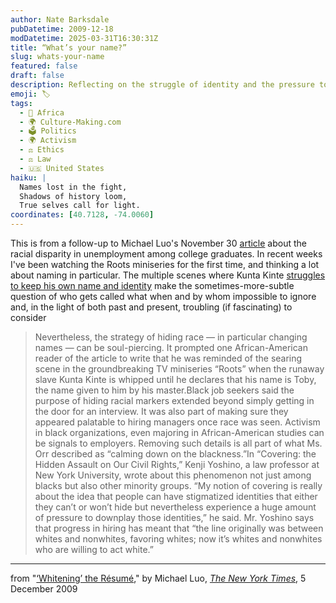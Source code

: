 ```yaml
---
author: Nate Barksdale
pubDatetime: 2009-12-18
modDatetime: 2025-03-31T16:30:31Z
title: “What’s your name?”
slug: whats-your-name
featured: false
draft: false
description: Reflecting on the struggle of identity and the pressure to conform in the job market.
emoji: 🏷️
tags:
  - 🦁 Africa
  - 🌍 Culture-Making.com
  - 🗳️ Politics
  - 🌍 Activism
  - ⚖️ Ethics
  - ⚖️ Law
  - 🇺🇸 United States
haiku: |
  Names lost in the fight,  
  Shadows of history loom,  
  True selves call for light.
coordinates: [40.7128, -74.0060]
---
```


This is from a follow-up to Michael Luo's November 30 [article](http://web.archive.org/web/20240305000728/https://www.nytimes.com/2009/12/01/us/01race.html?_r=1) about the racial disparity in unemployment among college graduates. In recent weeks I've been watching the Roots miniseries for the first time, and thinking a lot about naming in particular. The multiple scenes where Kunta Kinte [struggles to keep his own name and identity](http://web.archive.org/web/20171025183243/http://www.a/) make the sometimes-more-subtle question of who gets called what when and by whom impossible to ignore and, in the light of both past and present, troubling (if fascinating) to consider

> Nevertheless, the strategy of hiding race — in particular changing names — can be soul-piercing. It prompted one African-American reader of the article to write that he was reminded of the searing scene in the groundbreaking TV miniseries “Roots” when the runaway slave Kunta Kinte is whipped until he declares that his name is Toby, the name given to him by his master.Black job seekers said the purpose of hiding racial markers extended beyond simply getting in the door for an interview. It was also part of making sure they appeared palatable to hiring managers once race was seen. Activism in black organizations, even majoring in African-American studies can be signals to employers. Removing such details is all part of what Ms. Orr described as “calming down on the blackness.”In “Covering: the Hidden Assault on Our Civil Rights,” Kenji Yoshino, a law professor at New York University, wrote about this phenomenon not just among blacks but also other minority groups. “My notion of covering is really about the idea that people can have stigmatized identities that either they can’t or won’t hide but nevertheless experience a huge amount of pressure to downplay those identities,” he said. Mr. Yoshino says that progress in hiring has meant that “the line originally was between whites and nonwhites, favoring whites; now it’s whites and nonwhites who are willing to act white.”

---

from "[‘Whitening’ the Résumé](http://web.archive.org/web/20241211134302/https://www.nytimes.com/2009/12/06/weekinreview/06Luo.html)," by Michael Luo, [_The New York Times_](http://web.archive.org/web/20241211134302/https://www.nytimes.com/2009/12/06/weekinreview/06Luo.html), 5 December 2009
